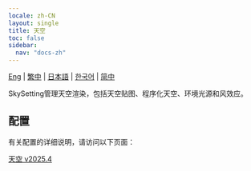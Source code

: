 ```yaml
---
locale: zh-CN
layout: single
title: 天空
toc: false
sidebar:
  nav: "docs-zh"
---
```

[Eng](/dancexr/features/sky.md) | [繁中](/tw/dancexr/features/sky.md) | [日本語](/jp/dancexr/features/sky.md) | [한국어](/kr/dancexr/features/sky.md) | [简中](/zh/dancexr/features/sky.md)

SkySetting管理天空渲染，包括天空贴图、程序化天空、环境光源和风效应。

## 配置

有关配置的详细说明，请访问以下页面：

[天空 v2025.4](/dancexr/menu/2025.4/scene/sky)